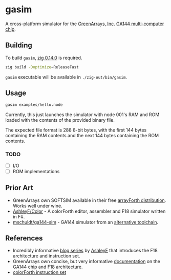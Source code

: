 # gasim

A cross-platform simulator for the [GreenArrays,
Inc.](https://www.greenarraychips.com) [GA144 multi-computer
chip](https://www.greenarraychips.com/home/documents/index.php#GA144).

## Building

To build `gasim`, [zig 0.14.0](https://ziglang.org/download/) is required.

```bash
zig build -Doptimize=ReleaseFast
```

`gasim` executable will be available in `./zig-out/bin/gasim`.

## Usage

```bash
gasim examples/hello.node
```

Currently, this just launches the simulator with node 001's RAM and ROM loaded
with the contents of the provided binary file.

The expected file format is 288 8-bit bytes, with the first 144 bytes
containing the RAM contents and the next 144 bytes containing the ROM contents.

### TODO

- [ ] I/O
- [ ] ROM implementations

## Prior Art

- GreenArrays own SOFTSIM available in their free [arrayForth
distribution](https://www.greenarraychips.com/home/support/download-03d.php).
Works well under wine.
- [AshleyF/Color](https://github.com/AshleyF/Color) - A colorForth editor,
assembler and F18 simulator written in F#.
- [mschuldt/ga144-sim](https://github.com/mschuldt/ga144-sim) - GA144 simulator
from an [alternative toolchain](https://github.com/mschuldt/ga-tools).

## References

- Incredibly informative [blog
series](https://github.com/AshleyF/Color/blob/master/Docs/chuck_moores_creations.md)
by [AshleyF](https://github.com/AshleyF) that introduces the F18 architecture
and instruction set.
- GreenArrays own concise, but very informative
[documentation](https://www.greenarraychips.com/home/documents/index.php) on
the GA144 chip and F18 architecture.
- [colorForth instruction
set](https://mschuldt.github.io/www.colorforth.com/inst.htm)
